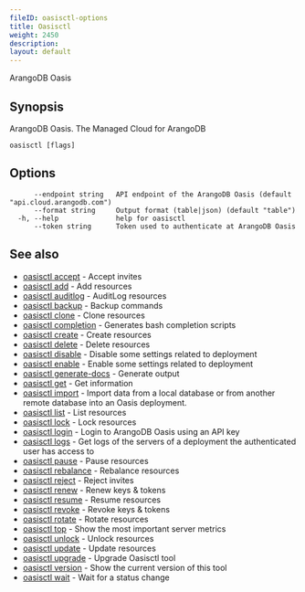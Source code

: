 ```yaml
---
fileID: oasisctl-options
title: Oasisctl
weight: 2450
description: 
layout: default
---
```

ArangoDB Oasis

## Synopsis

ArangoDB Oasis. The Managed Cloud for ArangoDB

```
oasisctl [flags]
```

## Options

```
      --endpoint string   API endpoint of the ArangoDB Oasis (default "api.cloud.arangodb.com")
      --format string     Output format (table|json) (default "table")
  -h, --help              help for oasisctl
      --token string      Token used to authenticate at ArangoDB Oasis
```

## See also

* [oasisctl accept](accept/)	 - Accept invites
* [oasisctl add](add/)	 - Add resources
* [oasisctl auditlog](audit-log/)	 - AuditLog resources
* [oasisctl backup](backup/)	 - Backup commands
* [oasisctl clone](clone/)	 - Clone resources
* [oasisctl completion](oasisctl-completion)	 - Generates bash completion scripts
* [oasisctl create](create/)	 - Create resources
* [oasisctl delete](delete/)	 - Delete resources
* [oasisctl disable](disable/)	 - Disable some settings related to deployment
* [oasisctl enable](enable/)	 - Enable some settings related to deployment
* [oasisctl generate-docs](oasisctl-generate-docs)	 - Generate output
* [oasisctl get](get/)	 - Get information
* [oasisctl import](oasisctl-import)	 - Import data from a local database or from another remote database into an Oasis deployment.
* [oasisctl list](list/)	 - List resources
* [oasisctl lock](lock/)	 - Lock resources
* [oasisctl login](oasisctl-login)	 - Login to ArangoDB Oasis using an API key
* [oasisctl logs](oasisctl-logs)	 - Get logs of the servers of a deployment the authenticated user has access to
* [oasisctl pause](pause/)	 - Pause resources
* [oasisctl rebalance](rebalance/)	 - Rebalance resources
* [oasisctl reject](reject/)	 - Reject invites
* [oasisctl renew](renew/)	 - Renew keys & tokens
* [oasisctl resume](resume/)	 - Resume resources
* [oasisctl revoke](revoke/)	 - Revoke keys & tokens
* [oasisctl rotate](rotate/)	 - Rotate resources
* [oasisctl top](oasisctl-top)	 - Show the most important server metrics
* [oasisctl unlock](unlock/)	 - Unlock resources
* [oasisctl update](update/)	 - Update resources
* [oasisctl upgrade](oasisctl-upgrade)	 - Upgrade Oasisctl tool
* [oasisctl version](oasisctl-version)	 - Show the current version of this tool
* [oasisctl wait](wait/)	 - Wait for a status change

